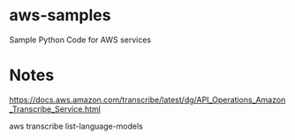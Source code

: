 # aws-samples
Sample Python Code for AWS services

# Notes

https://docs.aws.amazon.com/transcribe/latest/dg/API_Operations_Amazon_Transcribe_Service.html

aws transcribe list-language-models